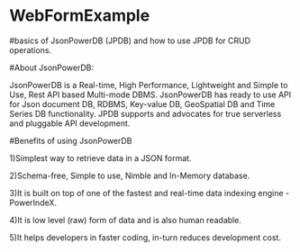 # WebFormExample

#basics of JsonPowerDB (JPDB) and how to use JPDB for CRUD operations.

#About JsonPowerDB:

JsonPowerDB is a Real-time, High Performance, Lightweight and Simple to Use, Rest API based Multi-mode DBMS. JsonPowerDB has ready to use API for Json document DB, RDBMS, Key-value DB, GeoSpatial DB and Time Series DB functionality. JPDB supports and advocates for true serverless and pluggable API development.

#Benefits of using JsonPowerDB

1)Simplest way to retrieve data in a JSON format.

2)Schema-free, Simple to use, Nimble and In-Memory database.

3)It is built on top of one of the fastest and real-time data indexing engine - PowerIndeX.

4)It is low level (raw) form of data and is also human readable.

5)It helps developers in faster coding, in-turn reduces development cost.

